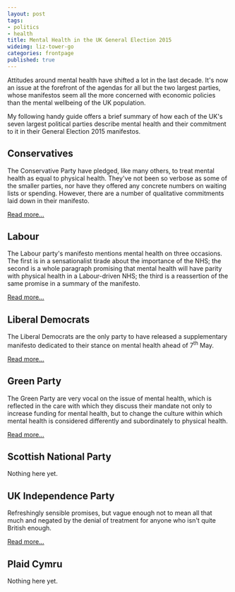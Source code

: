 ```yaml
---
layout: post
tags:
- politics
- health
title: Mental Health in the UK General Election 2015
wideimg: liz-tower-go
categories: frontpage
published: true
---
```

Attitudes around mental health have shifted a lot in the last decade.
It's now an issue at the forefront of the agendas for all but the two largest parties,
whose manifestos seem all the more concerned with economic policies than the mental wellbeing of the UK population.

My following handy guide offers a brief summary of how each of the UK's seven largest political parties
describe mental health and their commitment to it in their General Election 2015 manifestos.

## Conservatives

The Conservative Party have pledged, like many others,
to treat mental health as equal to physical health.
They've not been so verbose as some of the smaller parties,
nor have they offered any concrete numbers on waiting lists or spending.
However, there are a number of qualitative commitments laid down in their manifesto.

[Read more&hellip;]({{site.url}}/ge2015/conservative)

## Labour

The Labour party's manifesto mentions mental health on three occasions.
The first is in a sensationalist tirade about the importance of the NHS;
the second is a whole paragraph promising that mental health will have parity with
physical health in a Labour-driven NHS;
the third is a reassertion of the same promise in a summary of the manifesto.

[Read more&hellip;]({{site.url}}/ge2015/labour)

## Liberal Democrats
The Liberal Democrats are the only party to have released a supplementary manifesto
dedicated to their stance on mental health ahead of 7<sup>th</sup> May.

[Read more&hellip;]({{site.url}}/ge2015/libdem)

## Green Party

The Green Party are very vocal on the issue of mental health,
which is reflected in the care with which they discuss their
mandate not only to increase funding for mental health, but
to change the culture within which mental health is considered
differently and subordinately to physical health.

[Read more&hellip;]({{site.url}}/ge2015//green)

## Scottish National Party

Nothing here yet.

## UK Independence Party

Refreshingly sensible promises, but vague enough not to mean all that much and negated by the denial of treatment for anyone who isn't quite British enough.

[Read more&hellip;]({{site.url}}/ge2015/ukip)

## Plaid Cymru

Nothing here yet.